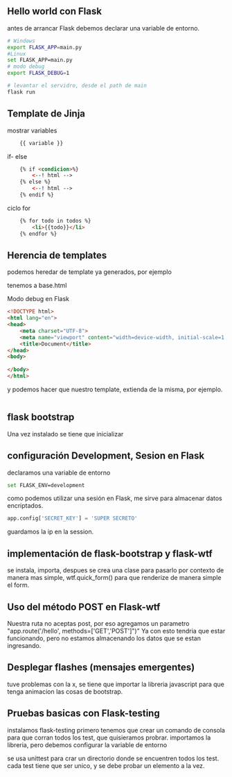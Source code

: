 ## Hello world con Flask

antes de arrancar Flask debemos declarar una variable de entorno.

```sh
# Windows
export FLASK_APP=main.py
#Linux
set FLASK_APP=main.py
# modo debug
export FLASK_DEBUG=1

# levantar el servidro, desde el path de main
flask run
```
## Template de Jinja

mostrar variables

```html
    {{ variable }}
```

if- else
```html
    {% if <condicion>%}
        <--! html -->
    {% else %}
        <--! html -->
    {% endif %}

```
ciclo for
```html
    {% for todo in todos %}
        <li>{{todo}}</li>
    {% endfor %}
```

## Herencia de templates

podemos heredar de template ya generados, por ejemplo

tenemos a base.html


Modo debug en Flask

```html
<!DOCTYPE html>
<html lang="en">
<head>
    <meta charset="UTF-8">
    <meta name="viewport" content="width=device-width, initial-scale=1.0">
    <title>Document</title>
</head>
<body>
    
</body>
</html>
```
y podemos hacer que nuestro template, extienda de la misma, por ejemplo.

```html

```

## flask bootstrap 
Una vez instalado se tiene que inicializar

## configuración Development, Sesion en Flask
declaramos una variable de entorno
```sh
set FLASK_ENV=development
```
como podemos utilizar una sesión en Flask, me sirve para almacenar datos encriptados.
```python
app.config['SECRET_KEY'] = 'SUPER SECRETO'
```
guardamos la ip en la session.

## implementación de flask-bootstrap y flask-wtf

se instala, importa, despues se crea una clase para pasarlo por contexto de manera mas simple, wtf.quick_form() para que renderize de manera simple el form.

## Uso del método POST en Flask-wtf
Nuestra ruta no aceptas post, por eso agregamos un parametro "app.route('/hello', methods=['GET','POST']")"
Ya con esto tendria que estar funcionando, pero no estamos almacenando los datos que se estan ingresando.

## Desplegar flashes (mensajes emergentes)
tuve problemas con la x, se tiene que importar la libreria javascript para que tenga animacion las cosas de bootstrap.

## Pruebas basicas con Flask-testing
instalamos flask-testing
primero tenemos que crear un comando de consola para que corran todos los test, que quisieramos probrar.
importamos la libreria, pero debemos configurar la variable de entorno

se usa unittest para crar un directorio donde se encuentren todos los test.
cada test tiene que ser unico, y se debe probar un elemento a la vez.

